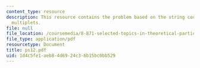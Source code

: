 ```yaml
---
content_type: resource
description: This resource contains the problem based on the string coupling and vector
  multiplets.
file: null
file_location: /coursemedia/8-871-selected-topics-in-theoretical-particle-physics-branes-and-gauge-theory-dynamics-fall-2004/1d4c5fe1aeb84d6924c36b15bc0bb529_ps12.pdf
file_type: application/pdf
resourcetype: Document
title: ps12.pdf
uid: 1d4c5fe1-aeb8-4d69-24c3-6b15bc0bb529
---
```

